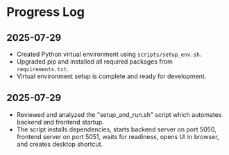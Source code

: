 # Progress Log

## 2025-07-29
- Created Python virtual environment using `scripts/setup_env.sh`.
- Upgraded pip and installed all required packages from `requirements.txt`.
- Virtual environment setup is complete and ready for development.

## 2025-07-29
- Reviewed and analyzed the "setup_and_run.sh" script which automates backend and frontend startup.
- The script installs dependencies, starts backend server on port 5050, frontend server on port 5051, waits for readiness, opens UI in browser, and creates desktop shortcut.
